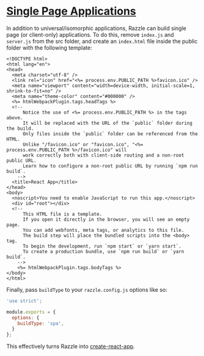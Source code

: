 # [Single Page Applications](https://github.com/jaredpalmer/razzle/blob/master/examples/basic-spa/)

In addition to universal/isomorphic applications, Razzle can build single page (or client-only) applications. To do this, remove `index.js` and `server.js` from the src folder, and create an `index.html` file inside the public folder with the following template:

```
<!DOCTYPE html>
<html lang="en">
<head>
  <meta charset="utf-8" />
  <link rel="icon" href="<%= process.env.PUBLIC_PATH %>favicon.ico" />
  <meta name="viewport" content="width=device-width, initial-scale=1, shrink-to-fit=no" />
  <meta name="theme-color" content="#000000" />
  <%= htmlWebpackPlugin.tags.headTags %>
  <!--
      Notice the use of <%= process.env.PUBLIC_PATH %> in the tags above.
      It will be replaced with the URL of the `public` folder during the build.
      Only files inside the `public` folder can be referenced from the HTML.
      Unlike "/favicon.ico" or "favicon.ico", "<%= process.env.PUBLIC_PATH %>/favicon.ico" will
      work correctly both with client-side routing and a non-root public URL.
      Learn how to configure a non-root public URL by running `npm run build`.
    -->
  <title>React App</title>
</head>
<body>
  <noscript>You need to enable JavaScript to run this app.</noscript>
  <div id="root"></div>
  <!--
      This HTML file is a template.
      If you open it directly in the browser, you will see an empty page.
      You can add webfonts, meta tags, or analytics to this file.
      The build step will place the bundled scripts into the <body> tag.
      To begin the development, run `npm start` or `yarn start`.
      To create a production bundle, use `npm run build` or `yarn build`.
    -->
    <%= htmlWebpackPlugin.tags.bodyTags %>
</body>
</html>
```

Finally, pass `buildType` to your `razzle.config.js` options like so:

```js
'use strict';

module.exports = {
  options: {
    buildType: 'spa',
  }
};
```

This effectively turns Razzle into [create-react-app](https://create-react-app.dev).
